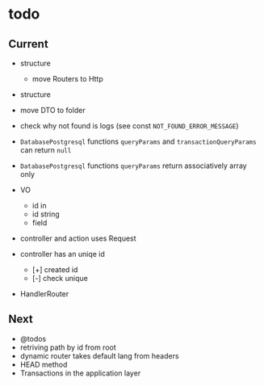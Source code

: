 # todo

## Current

- structure
  - move Routers to Http

- structure
- move DTO to folder

- check why not found is logs (see const `NOT_FOUND_ERROR_MESSAGE`)
- `DatabasePostgresql` functions `queryParams` and `transactionQueryParams` can return `null`
- `DatabasePostgresql` functions `queryParams` return  associatively array only

- VO
  - id in
  - id string
  - field

- controller and action uses Request

- controller has an uniqe id
  - [+] created id
  - [-] check unique

- HandlerRouter

## Next

- @todos
- retriving path by id from root
- dynamic router takes default lang from headers  
- HEAD method
- Transactions in the application layer
